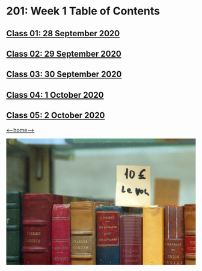 # 201: Week 1 Table of Contents

## [Class 01: 28 September 2020](week1/class01.md)

## [Class 02: 29 September 2020](week1/class02.md)

## [Class 03: 30 September 2020]("#")

## [Class 04: 1 October 2020]("#")

## [Class 05: 2 October 2020]("#")

[<--home-->](../README.md)

![Table of Contents](Images/bookshelf.jpg)

